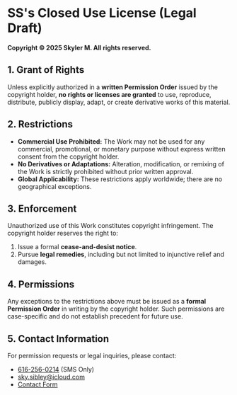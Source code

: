# SS's Closed Use License (Legal Draft)

**Copyright © 2025 Skyler M. All rights reserved.**

## 1. Grant of Rights
Unless explicitly authorized in a **written Permission Order** issued by the copyright holder, **no rights or licenses are granted** to use, reproduce, distribute, publicly display, adapt, or create derivative works of this material.

## 2. Restrictions
- **Commercial Use Prohibited:** The Work may not be used for any commercial, promotional, or monetary purpose without express written consent from the copyright holder.  
- **No Derivatives or Adaptations:** Alteration, modification, or remixing of the Work is strictly prohibited without prior written approval.  
- **Global Applicability:** These restrictions apply worldwide; there are no geographical exceptions.

## 3. Enforcement
Unauthorized use of this Work constitutes copyright infringement. The copyright holder reserves the right to:  
1. Issue a formal **cease-and-desist notice**.  
2. Pursue **legal remedies**, including but not limited to injunctive relief and damages.

## 4. Permissions
Any exceptions to the restrictions above must be issued as a **formal Permission Order** in writing by the copyright holder. Such permissions are case-specific and do not establish precedent for future use.

## 5. Contact Information
For permission requests or legal inquiries, please contact:  
- [616-256-0214](sms:16162560214) (SMS Only)
- [sky.sibley@icloud.com](mailto:sky.sibley@icloud.com)
- [Contact Form](https://contact-lver.pages.dev/)
